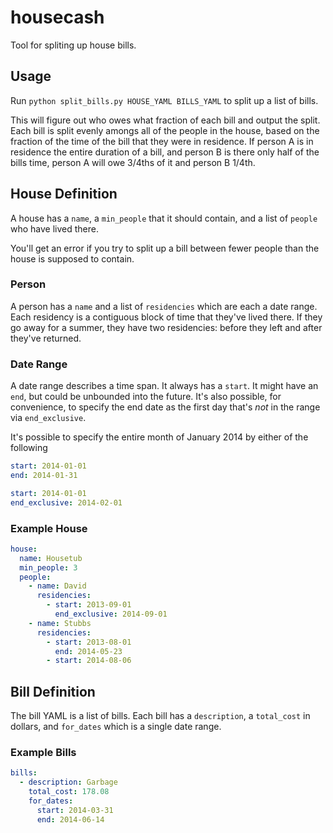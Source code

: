 housecash
=========
Tool for spliting up house bills.

Usage
-----
Run `python split_bills.py HOUSE_YAML BILLS_YAML` to split up a list of bills.

This will figure out who owes what fraction of each bill and output the split. Each bill is split evenly amongs all of the people in the house, based on the fraction of the time of the bill that they were in residence. If person A is in residence the entire duration of a bill, and person B is there only half of the bills time, person A will owe 3/4ths of it and person B 1/4th.

House Definition
----------------
A house has a `name`, a `min_people` that it should contain, and a list of `people` who have lived there.

You'll get an error if you try to split up a bill between fewer people than the house is supposed to contain.

### Person
A person has a `name` and a list of `residencies` which are each a date range. Each residency is a contiguous block of time that they've lived there. If they go away for a summer, they have two residencies: before they left and after they've returned.

### Date Range
A date range describes a time span. It always has a `start`. It might have an `end`, but could be unbounded into the future. It's also possible, for convenience, to specify the end date as the first day that's _not_ in the range via `end_exclusive`.

It's possible to specify the entire month of January 2014 by either of the following
```yaml
start: 2014-01-01
end: 2014-01-31

start: 2014-01-01
end_exclusive: 2014-02-01
```

### Example House
```yaml
house:
  name: Housetub
  min_people: 3
  people:
    - name: David
      residencies:
        - start: 2013-09-01
          end_exclusive: 2014-09-01
    - name: Stubbs
      residencies:
        - start: 2013-08-01
          end: 2014-05-23
        - start: 2014-08-06
```

Bill Definition
---------------
The bill YAML is a list of bills. Each bill has a `description`, a `total_cost` in dollars, and `for_dates` which is a single date range.

### Example Bills
```yaml
bills:
  - description: Garbage
    total_cost: 178.08
    for_dates:
      start: 2014-03-31
      end: 2014-06-14
```
